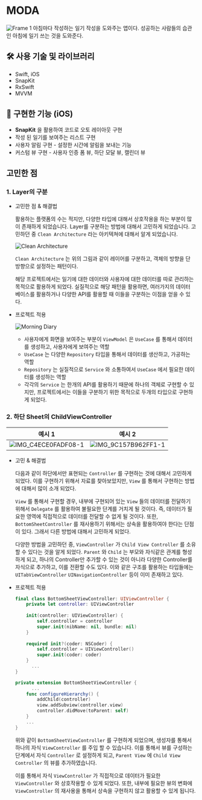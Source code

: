 # MODA
![Frame 1](https://github.com/leegyoungmin/MODA/assets/52390923/0fb10032-7f7f-447b-abd7-7f67d81e0cc8)
아침마다 작성하는 일기 작성을 도와주는 앱이다. 성공하는 사람들의 습관인 아침에 일기 쓰는 것을 도와준다.

## 🛠️ 사용 기술 및 라이브러리

- Swift, iOS
- SnapKit
- RxSwift
- MVVM

## 📱 구현한 기능 (iOS)

- **SnapKit** 을 활용하여 코드로 오토 레이아웃 구현
- 작성 된 일기를 보여주는 리스트 구현
- 사용자 알림 구현 - 설정한 시간에 알림을 보내는 기능
- 커스텀 뷰 구현 - 사용자 인증 폼 뷰, 하단 모달 뷰, 캘린더 뷰

## 고민한 점

### 1. Layer의 구분
- 고민한 점 & 해결법

  활용하는 플랫폼의 수는 적지만, 다양한 타입에 대해서 상호작용을 하는 부분이 많이 존재하게 되었습니다. Layer를 구분하는 방법에 대해서 고민하게 되었습니다. 고민하던 중 `Clean Architecture` 라는 아키텍쳐에 대해서 알게 되었습니다. 

  ![Clean Architecture](https://github.com/kudoleh/iOS-Clean-Architecture-MVVM/raw/master/README_FILES/CleanArchitecture+MVVM.png?raw=true)

  `Clean Architecture` 는 위의 그림과 같이 레이어를 구분하고, 객체의 방향을 단 방향으로 설정하는 패턴이다.

  해당 프로젝트에서는 일기에 대한 데이터와 사용자에 대한 데이터를 따로 관리하는 목적으로 활용하게 되었다. 실질적으로 해당 패턴을 활용하면, 여러가지의 데이터 베이스를 활용하거나 다양한 API를 활용할 때 이들을 구분하는 이점을 얻을 수 있다. 

- 프로젝트 적용

  ![Morning Diary](https://github.com/leegyoungmin/MODA/assets/52390923/26d162aa-375f-4de5-8141-1bc590afa3ef)

  - 사용자에게 화면을 보여주는 부분이 `ViewModel` 은 `UseCase` 를 통해서 데이터를 생성하고, 사용자에게 보여주는 역할
  - `UseCase` 는 다양한 `Repository` 타입을 통해서 데이터를 생산하고, 가공하는 역할
  - `Repository` 는 실질적으로 `Service` 와 소통하여서 `UseCase` 에서 필요한 데이터를 생성하는 역할
  - 각각의 `Service` 는 한개의 API를 활용하기 때문에 하나의 객체로 구현할 수 있지만, 프로젝트에서는 이들을 구분하기 위한 목적으로 두개의 타입으로 구현하게 되었다.

### 2. 하단 Sheet의 ChildViewController
  |예시 1|예시 2|
  |---|---|
  |![IMG_C4ECE0FADF08-1](https://github.com/leegyoungmin/MODA/assets/52390923/17f8b1a3-8851-48eb-8c02-ec109237da5a)|![IMG_9C157B962FF1-1](https://github.com/leegyoungmin/MODA/assets/52390923/063ed600-06cf-49df-afc5-034d0756273d)|

- 고민 & 해결법

  다음과 같이 하단에서만 표현되는 `Controller` 를 구현하는 것에 대해서 고민하게 되었다. 이를 구현하기 위해서 자료를 찾아보았지만, `View` 를 통해서 구현하는 방법에 대해서 많이 소개 되었다. 

  `View` 를 통해서 구현할 경우, 내부에 구현되어 있는 `View` 들의 데이터를 전달하기 위해서 `Delegate` 를 활용하여 불필요한 단계를 거치게 될 것이다. 즉, 데이터가 필요한 영역에 직접적으로 데이터를 전달할 수 없게 될 것이다. 또한, `BottomSheetController` 를 재사용하기 위해서는 상속을 활용하여야 한다는 단점이 있다. 그래서 다른 방법에 대해서 고민하게 되었다.

  다양한 방법을 고민하던 중, `ViewController` 가 `Child View Controller` 를 소유할 수 있다는 것을 알게 되었다. `Parent` 와 `Child` 는 부모와 자식같은 관계를 형성하게 되고, 하나의 Controller만 추가할 수 있는 것이 아니라 다양한 Controller를 자식으로 추가하고, 이를 전환할 수도 있다. 이와 같은 구조를 활용하는 타입들에는 `UITabViewController` `UINavigationController` 등이 이미 존재하고 있다.

- 프로젝트 적용

  ```swift
  final class BottomSheetViewController: UIViewController {
      private let controller: UIViewController
      
      init(controller: UIViewController) {
          self.controller = controller
          super.init(nibName: nil, bundle: nil)
      }
      
      required init?(coder: NSCoder) {
          self.controller = UIViewController()
          super.init(coder: coder)
      }
  		...
  }
  
  private extension BottomSheetViewController {
  		...
      func configureHierarchy() {
          addChild(controller)
          view.addSubview(controller.view)
          controller.didMove(toParent: self)
      }
      ...
  }
  ```

  위와 같이 `BottomSheetViewController` 를 구현하게 되었으며, 생성자를 통해서 하나의 자식 `ViewController` 를 주입 할 수 있습니다. 이를 통해서 뷰를 구성하는 단계에서 자식 `Controller` 로 설정하게 되고, `Parent View` 에 `Child View Controller` 의 뷰를 추가하였습니다.

  이를 통해서 자식 `ViewController` 가 직접적으로 데이터가 필요한 `ViewController` 와 상호작용할 수 있게 되었다. 또한, 내부에 필요한 뷰의 변화에 `ViewController` 의 재사용을 통해서 상속을 구현하지 않고 활용할 수 있게 됩니다.
